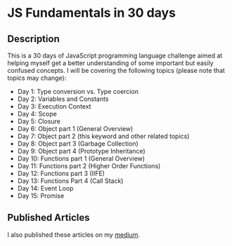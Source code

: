 # JS Fundamentals in 30 days

## Description

This is a 30 days of JavaScript programming language challenge aimed at helping myself get a better understanding of some important but easily confused concepts. I will be covering the following topics (please note that topics may change):

- Day 1: Type conversion vs. Type coercion
- Day 2: Variables and Constants
- Day 3: Execution Context
- Day 4: Scope
- Day 5: Closure
- Day 6: Object part 1 (General Overview)
- Day 7: Object part 2 (this keyword and other related topics)
- Day 8: Object part 3 (Garbage Collection)
- Day 9: Object part 4 (Prototype Inheritance)
- Day 10: Functions part 1 (General Overview)
- Day 11: Functions part 2 (Higher Order Functions)
- Day 12: Functions part 3 (IIFE)
- Day 13: Functions Part 4 (Call Stack)
- Day 14: Event Loop
- Day 15: Promise

## Published Articles

I also published these articles on my [medium](https://medium.com/@shan32157).
